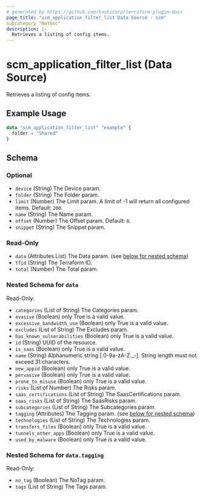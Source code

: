 ```yaml
---
# generated by https://github.com/hashicorp/terraform-plugin-docs
page_title: "scm_application_filter_list Data Source - scm"
subcategory "NetSec"
description: |-
  Retrieves a listing of config items.
---
```


# scm_application_filter_list (Data Source)

Retrieves a listing of config items.

## Example Usage

```terraform
data "scm_application_filter_list" "example" {
  folder = "Shared"
}
```

<!-- schema generated by tfplugindocs -->
## Schema

### Optional

- `device` (String) The Device param.
- `folder` (String) The Folder param.
- `limit` (Number) The Limit param. A limit of -1 will return all configured items. Default: `200`.
- `name` (String) The Name param.
- `offset` (Number) The Offset param. Default: `0`.
- `snippet` (String) The Snippet param.

### Read-Only

- `data` (Attributes List) The Data param. (see [below for nested schema](#nestedatt--data))
- `tfid` (String) The Terraform ID.
- `total` (Number) The Total param.

<a id="nestedatt--data"></a>
### Nested Schema for `data`

Read-Only:

- `categories` (List of String) The Categories param.
- `evasive` (Boolean) only True is a valid value.
- `excessive_bandwidth_use` (Boolean) only True is a valid value.
- `excludes` (List of String) The Excludes param.
- `has_known_vulnerabilities` (Boolean) only True is a valid value.
- `id` (String) UUID of the resource.
- `is_saas` (Boolean) only True is a valid value.
- `name` (String) Alphanumeric string [ 0-9a-zA-Z._-]. String length must not exceed 31 characters.
- `new_appid` (Boolean) only True is a valid value.
- `pervasive` (Boolean) only True is a valid value.
- `prone_to_misuse` (Boolean) only True is a valid value.
- `risks` (List of Number) The Risks param.
- `saas_certifications` (List of String) The SaasCertifications param.
- `saas_risks` (List of String) The SaasRisks param.
- `subcategories` (List of String) The Subcategories param.
- `tagging` (Attributes) The Tagging param. (see [below for nested schema](#nestedatt--data--tagging))
- `technologies` (List of String) The Technologies param.
- `transfers_files` (Boolean) only True is a valid value.
- `tunnels_other_apps` (Boolean) only True is a valid value.
- `used_by_malware` (Boolean) only True is a valid value.

<a id="nestedatt--data--tagging"></a>
### Nested Schema for `data.tagging`

Read-Only:

- `no_tag` (Boolean) The NoTag param.
- `tags` (List of String) The Tags param.
